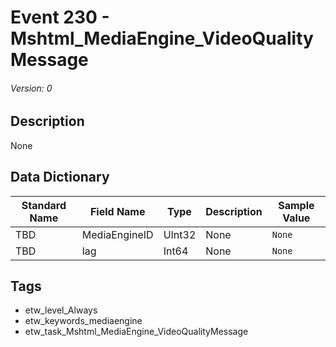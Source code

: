 # Event 230 - Mshtml_MediaEngine_VideoQualityMessage
###### Version: 0

## Description
None

## Data Dictionary
|Standard Name|Field Name|Type|Description|Sample Value|
|---|---|---|---|---|
|TBD|MediaEngineID|UInt32|None|`None`|
|TBD|lag|Int64|None|`None`|

## Tags
* etw_level_Always
* etw_keywords_mediaengine
* etw_task_Mshtml_MediaEngine_VideoQualityMessage